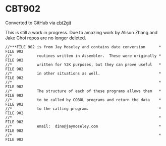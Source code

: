# CBT902
Converted to GitHub via [cbt2git](https://github.com/wizardofzos/cbt2git)

This is still a work in progress. 
Due to amazing work by Alison Zhang and Jake Choi repos are no longer deleted.

```
//***FILE 902 is from Jay Moseley and contains date conversion      *   FILE 902
//*           routines written in Assembler.  These were originally *   FILE 902
//*           written for Y2K purposes, but they can prove useful   *   FILE 902
//*           in other situations as well.                          *   FILE 902
//*                                                                 *   FILE 902
//*           The structure of each of these programs allows them   *   FILE 902
//*           to be called by COBOL programs and return the data    *   FILE 902
//*           to the calling program.                               *   FILE 902
//*                                                                 *   FILE 902
//*           email:  dino@jaymoseley.com                           *   FILE 902
//*                                                                 *   FILE 902
```
